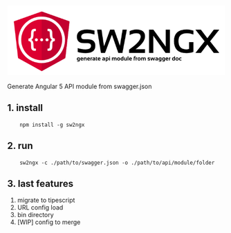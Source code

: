 ![sw2ngx logo](https://raw.githubusercontent.com/YAZART/sw2ngx/master/sw2ngx.png)

Generate Angular 5 API module from swagger.json

##  1. install

```
    npm install -g sw2ngx
```

## 2. run

```
    sw2ngx -c ./path/to/swagger.json -o ./path/to/api/module/folder
```

## 3. last features

 1. migrate to tipescript
 2. URL config load
 3. bin directory
 4. [WIP] config to merge